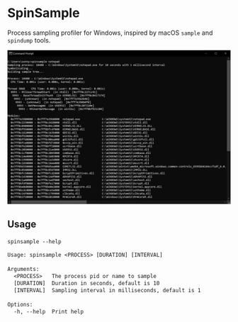 # SpinSample
Process sampling profiler for Windows, inspired by macOS `sample` and `spindump` tools.

![](spinsample.png)

## Usage

`spinsample --help`

```
Usage: spinsample <PROCESS> [DURATION] [INTERVAL]

Arguments:
  <PROCESS>   The process pid or name to sample
  [DURATION]  Duration in seconds, default is 10
  [INTERVAL]  Sampling interval in milliseconds, default is 1

Options:
  -h, --help  Print help
```
